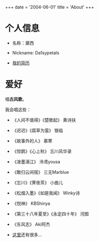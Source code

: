 +++
date = '2004-06-01'
title = 'About'
+++

# 个人信息

- 名称：黛西

- Nickname: Da1sypetals

- [我的简历](https://drive.google.com/file/d/1LaMUEAR6m0tZpj-VpTIcS5DMKO6lRujL/view?usp=drive_link)

# 爱好

唱**古风歌**。

我会唱这些：
- 《人间不值得》《楚歌起》 黄诗扶

- 《迟迟》《腐草为萤》 银临

- 《故事外的人》 慕寒

- 《惊鹊》《心上秋》 忘川风华录

- 《泼墨漓江》 泠鸢yousa

- 《敢归云间宿》 三无Marblue

- 《忘川》《霁夜茶》 小曲儿

- 《松烟入墨》《如是我闻》 Winky诗

- 《悦神》 KBShinya

- 《第三十八年夏至》《永定四十年》 河图

- 《东风志》 Aki阿杰

- [这里](https://singings.netlify.app)还有很多... 

